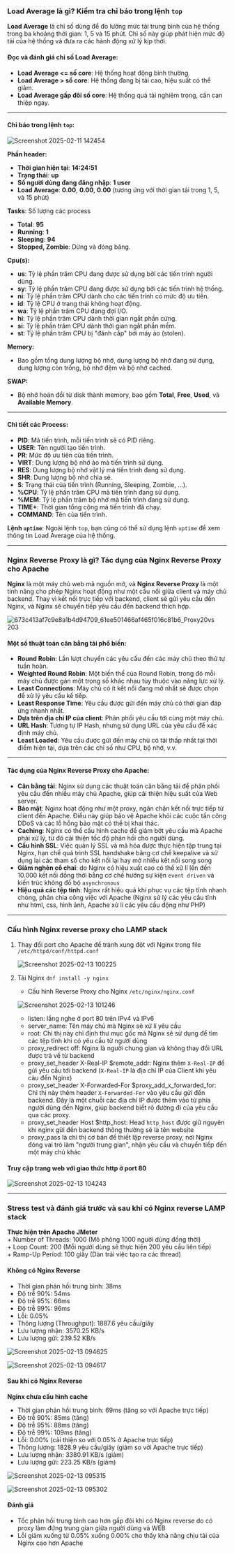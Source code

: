 ### Load Average là gì? Kiểm tra chỉ báo trong lệnh `top`

**Load Average** là chỉ số dùng để đo lường mức tải trung bình của hệ thống trong ba khoảng thời gian: 1, 5 và 15 phút. Chỉ số này giúp phát hiện mức độ tải của hệ thống và đưa ra các hành động xử lý kịp thời.

#### Đọc và đánh giá chỉ số Load Average:
- **Load Average <= số core**: Hệ thống hoạt động bình thường.
- **Load Average > số core**: Hệ thống đang bị tải cao, hiệu suất có thể giảm.
- **Load Average gấp đôi số core**: Hệ thống quá tải nghiêm trọng, cần can thiệp ngay.

---

#### **Chỉ báo trong lệnh `top`:**

![Screenshot 2025-02-11 142454](https://github.com/user-attachments/assets/3e4fae3b-a930-4f8c-af84-1efc54c9147a)

**Phần header:**
- **Thời gian hiện tại**: **14:24:51**
- **Trạng thái**: **up**
- **Số người dùng đang đăng nhập**: **1 user**
- **Load Average**: **0.00**, **0.00**, **0.00** (tương ứng với thời gian tải trong 1, 5, và 15 phút)

**Tasks**: Số lượng các process
- **Total**: **95**
- **Running**: **1**
- **Sleeping**: **94**
- **Stopped, Zombie**: Dừng và đóng băng.

**Cpu(s):**
- **us**: Tỷ lệ phần trăm CPU đang được sử dụng bởi các tiến trình người dùng.
- **sy**: Tỷ lệ phần trăm CPU đang được sử dụng bởi các tiến trình hệ thống.
- **ni**: Tỷ lệ phần trăm CPU dành cho các tiến trình có mức độ ưu tiên.
- **id**: Tỷ lệ CPU ở trạng thái không hoạt động.
- **wa**: Tỷ lệ phần trăm CPU đang đợi I/O.
- **hi**: Tỷ lệ phần trăm CPU dành thời gian ngắt phần cứng.
- **si**: Tỷ lệ phần trăm CPU dành thời gian ngắt phần mềm.
- **st**: Tỷ lệ phần trăm CPU bị "đánh cắp" bởi máy ảo (stolen).

**Memory:**
- Bao gồm tổng dung lượng bộ nhớ, dung lượng bộ nhớ đang sử dụng, dung lượng còn trống, bộ nhớ đệm và bộ nhớ cached.

**SWAP:**
- Bộ nhớ hoán đổi từ disk thành memory, bao gồm **Total**, **Free**, **Used**, và **Available Memory**.

---

#### **Chi tiết các Process:**
- **PID**: Mã tiến trình, mỗi tiến trình sẽ có PID riêng.
- **USER**: Tên người tạo tiến trình.
- **PR**: Mức độ ưu tiên của tiến trình.
- **VIRT**: Dung lượng bộ nhớ ảo mà tiến trình sử dụng.
- **RES**: Dung lượng bộ nhớ vật lý mà tiến trình đang sử dụng.
- **SHR**: Dung lượng bộ nhớ chia sẻ.
- **S**: Trạng thái của tiến trình (Running, Sleeping, Zombie, ...).
- **%CPU**: Tỷ lệ phần trăm CPU mà tiến trình đang sử dụng.
- **%MEM**: Tỷ lệ phần trăm bộ nhớ mà tiến trình đang sử dụng.
- **TIME+**: Thời gian tổng cộng mà tiến trình đã chạy.
- **COMMAND**: Tên của tiến trình.

**Lệnh `uptime`**: Ngoài lệnh `top`, bạn cũng có thể sử dụng lệnh `uptime` để xem thông tin Load Average của hệ thống.

---

### Nginx Reverse Proxy là gì? Tác dụng của Nginx Reverse Proxy cho Apache

**Nginx** là một máy chủ web mã nguồn mở, và **Nginx Reverse Proxy** là một tính năng cho phép Nginx hoạt động như một cầu nối giữa client và máy chủ backend. Thay vì kết nối trực tiếp với backend, client sẽ gửi yêu cầu đến Nginx, và Nginx sẽ chuyển tiếp yêu cầu đến backend thích hợp.

![673c413af7c9e8a1b4d94709_61ee501466af465f016c81b6_Proxy20vs 203](https://github.com/user-attachments/assets/31f4e91b-27eb-48b4-810d-304d13b39db0)


#### Một số thuật toán cân bằng tải phổ biến:
- **Round Robin**: Lần lượt chuyển các yêu cầu đến các máy chủ theo thứ tự tuần hoàn.
- **Weighted Round Robin**: Một biến thể của Round Robin, trong đó mỗi máy chủ được gán một trọng số khác nhau tùy thuộc vào năng lực xử lý.
- **Least Connections**: Máy chủ có ít kết nối đang mở nhất sẽ được chọn để xử lý yêu cầu kế tiếp.
- **Least Response Time**: Yêu cầu được gửi đến máy chủ có thời gian đáp ứng nhanh nhất.
- **Dựa trên địa chỉ IP của client**: Phân phối yêu cầu tới cùng một máy chủ.
- **URL Hash**: Tương tự IP Hash, nhưng sử dụng URL của yêu cầu để xác định máy chủ.
- **Least Loaded**: Yêu cầu được gửi đến máy chủ có tải thấp nhất tại thời điểm hiện tại, dựa trên các chỉ số như CPU, bộ nhớ, v.v.

---

#### **Tác dụng của Nginx Reverse Proxy cho Apache:**
- **Cân bằng tải**: Nginx sử dụng các thuật toán cân bằng tải để phân phối yêu cầu đến nhiều máy chủ Apache, giúp cải thiện hiệu suất của Web server.
- **Bảo mật**: Nginx hoạt động như một proxy, ngăn chặn kết nối trực tiếp từ client đến Apache. Điều này giúp bảo vệ Apache khỏi các cuộc tấn công DDoS và các lỗ hổng bảo mật có thể bị khai thác.
- **Caching**: Nginx có thể cấu hình cache để giảm bớt yêu cầu mà Apache phải xử lý, từ đó cải thiện tốc độ phản hồi cho người dùng.
- **Cấu hình SSL**: Việc quản lý SSL và mã hóa được thực hiện tập trung tại Nginx, hạn chế quá trình SSL handshake bằng cơ chế keepalive và sử dụng lại các tham số cho kết nối lại hay mở nhiều kết nối song song
- **Giảm nghẻn cổ chai**: do Nginx có hiệu xuất cao có thể xử lí lên đến 10.000 kết nối đồng thời bằng cơ chế hướng sự kiện  `event driven` và kiến trúc không đồ bộ `asynchronous`
- **Hiệu quả các tệp tỉnh**: Nginx rất hiệu quả khi phục vụ các tệp tĩnh nhanh chóng, phân chia công việc với Apache (Nginx sử lý các yêu cầu tĩnh như html, css, hình ảnh, Apache xử lí các yêu cầu động như PHP)
  
---

### Cấu hình Nginx reverse proxy cho LAMP stack  

1. Thay đổi port cho Apache để tránh xung đột với Nginx trong file  `/etc/httpd/conf/httpd.conf`
   
   ![Screenshot 2025-02-13 100225](https://github.com/user-attachments/assets/de1434c2-949f-4e9a-b626-d0726f598318)

2. Tải Nginx `dnf install -y nginx `
   + Cấu hình Reverse Proxy cho Nginx `/etc/nginx/nginx.conf`
     
   ![Screenshot 2025-02-13 101246](https://github.com/user-attachments/assets/4c534d42-692e-42ca-a402-9cddda788111)
   
   + listen: lắng nghe ở port 80 trên IPv4 và IPv6  
   + server_name: Tên máy chủ mà Nginx sẽ xử lí yêu cầu  
   + root: Chỉ thị này chỉ định thư mục gốc mà Nginx sẽ sử dụng để tìm các tệp tĩnh khi có yêu cầu từ người dùng  
   + proxy_redirect off: Nginx là người chung gian và không thay đổi URL được trả về từ backend  
   + proxy_set_header X-Real-IP $remote_addr: Nginx thêm `X-Real-IP` để gửi yêu cầu tới backend (`X-Real-IP` là địa chỉ IP của Client khi yêu càu đến Nginx)  
   + proxy_set_header X-Forwarded-For $proxy_add_x_forwarded_for: Chỉ thị này thêm header  `X-Forwarded-For` vào yêu cầu gửi đến backend. Đây là một chuỗi các địa chỉ IP được thêm vào từ phía người dùng đến Nginx, giúp backend biết rõ đường đi của yêu cầu qua các proxy.  
   + proxy_set_header Host $http_host: Head `http_host` được giữ nguyên khi nginx gửi đến backend thông thường sẽ là tên website  
   + proxy_pass là chỉ thị cơ bản để thiết lập reverse proxy, nơi Nginx đóng vai trò làm "người trung gian", nhận yêu cầu và chuyển tiếp đến một máy chủ khác

#### Truy cập trang web với giao thức http ở port 80

![Screenshot 2025-02-13 104243](https://github.com/user-attachments/assets/d7a64518-58e1-4b55-a3e3-95e3f01f0716)

---
### Stress test và đánh giá trước và sau khi có Nginx reverse LAMP stack
  **Thực hiện trên Apache JMeter**  
    + Number of Threads: 1000 (Mô phỏng 1000 người dùng đồng thời)  
    + Loop Count: 200 (Mỗi người dùng sẽ thực hiện 200 yêu cầu liên tiếp)  
    + Ramp-Up Period: 100 giây (Dàn trải việc tạo ra các thread)  
    
#### Không có Nginx Reverse 

+ Thời gian phản hồi trung bình: 38ms  
+ Độ trễ 90%: 54ms  
+ Độ trễ 95%: 66ms  
+ Độ trễ 99%: 96ms  
+ Lỗi: 0.05%  
+ Thông lượng (Throughput): 1887.6 yêu cầu/giây  
+ Lưu lượng nhận: 3570.25 KB/s  
+ Lưu lượng gửi: 239.52 KB/s  

![Screenshot 2025-02-13 094625](https://github.com/user-attachments/assets/171c5ffa-dcb4-4191-b03a-81366591505f)

![Screenshot 2025-02-13 094617](https://github.com/user-attachments/assets/9b48b4da-a31b-46de-b589-48e2b5438409)

#### Sau khi có Nginx Reverse
**Nginx chưa cấu hình cache**
+ Thời gian phản hồi trung bình: 69ms (tăng so với Apache trực tiếp)  
+ Độ trễ 90%: 85ms (tăng)  
+ Độ trễ 95%: 88ms (tăng)  
+ Độ trễ 99%: 109ms (tăng)  
+ Lỗi: 0.00% (cải thiện so với 0.05% ở Apache trực tiếp)  
+ Thông lượng: 1828.9 yêu cầu/giây (giảm so với Apache trực tiếp)  
+ Lưu lượng nhận: 3380.91 KB/s (giảm)  
+ Lưu lượng gửi: 223.25 KB/s (giảm)  

![Screenshot 2025-02-13 095315](https://github.com/user-attachments/assets/21ccf9d4-0ae5-41ea-a531-0f853f225024)

![Screenshot 2025-02-13 095302](https://github.com/user-attachments/assets/6e88ccbd-d833-42fd-8eb4-168192bf876a)

#### Đánh giá
+ Tốc phản hồi trung bình cao hơn gấp đôi khi có Nginx reverse do có proxy làm đứng trung gian giữa người dùng và WEB
+ Lỗi giảm xuống từ 0.05% xuống 0.00% cho thấy khả năng chịu tải của Nginx cao hơn Apache







